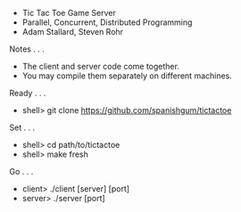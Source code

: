 *  Tic Tac Toe Game Server
*  Parallel, Concurrent, Distributed Programming
*  Adam Stallard, Steven Rohr


Notes . . .

*  The client and server code come together.
*  You may compile them separately on different machines.



Ready . . .

*  shell> git clone https://github.com/spanishgum/tictactoe



Set . . .

*  shell> cd path/to/tictactoe
*  shell> make fresh



Go . . .

*  client> ./client [server] [port]
*  server> ./server [port]
